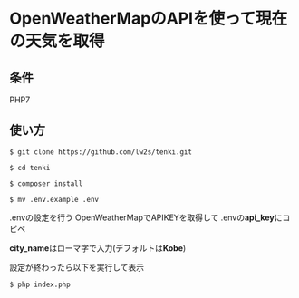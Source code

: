 # OpenWeatherMapのAPIを使って現在の天気を取得

## 条件

PHP7

## 使い方

```
$ git clone https://github.com/lw2s/tenki.git

$ cd tenki

$ composer install

$ mv .env.example .env
```

.envの設定を行う
OpenWeatherMapでAPIKEYを取得して
.envの**api_key**にコピペ

**city_name**はローマ字で入力(デフォルトは**Kobe**)


設定が終わったら以下を実行して表示

```
$ php index.php
```